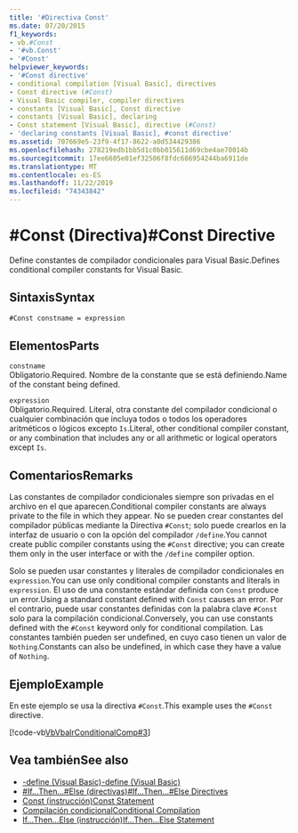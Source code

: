```yaml
---
title: '#Directiva Const'
ms.date: 07/20/2015
f1_keywords:
- vb.#Const
- '#vb.Const'
- '#Const'
helpviewer_keywords:
- '#Const directive'
- conditional compilation [Visual Basic], directives
- Const directive (#Const)
- Visual Basic compiler, compiler directives
- constants [Visual Basic], Const directive
- constants [Visual Basic], declaring
- Const statement [Visual Basic], directive (#Const)
- 'declaring constants [Visual Basic], #const directive'
ms.assetid: 707669e5-23f9-4f17-8622-a0d534429386
ms.openlocfilehash: 278219edb1bb5d1c0bb015611d69cbe4ae70014b
ms.sourcegitcommit: 17ee6605e01ef32506f8fdc686954244ba6911de
ms.translationtype: MT
ms.contentlocale: es-ES
ms.lasthandoff: 11/22/2019
ms.locfileid: "74343842"
---
```

# <a name="const-directive"></a><span data-ttu-id="2cbab-102">#Const (Directiva)</span><span class="sxs-lookup"><span data-stu-id="2cbab-102">#Const Directive</span></span>

<span data-ttu-id="2cbab-103">Define constantes de compilador condicionales para Visual Basic.</span><span class="sxs-lookup"><span data-stu-id="2cbab-103">Defines conditional compiler constants for Visual Basic.</span></span>  
  
## <a name="syntax"></a><span data-ttu-id="2cbab-104">Sintaxis</span><span class="sxs-lookup"><span data-stu-id="2cbab-104">Syntax</span></span>  
  
```vb  
#Const constname = expression  
```  
  
## <a name="parts"></a><span data-ttu-id="2cbab-105">Elementos</span><span class="sxs-lookup"><span data-stu-id="2cbab-105">Parts</span></span>  

 `constname`  
 <span data-ttu-id="2cbab-106">Obligatorio.</span><span class="sxs-lookup"><span data-stu-id="2cbab-106">Required.</span></span> <span data-ttu-id="2cbab-107">Nombre de la constante que se está definiendo.</span><span class="sxs-lookup"><span data-stu-id="2cbab-107">Name of the constant being defined.</span></span>  
  
 `expression`  
 <span data-ttu-id="2cbab-108">Obligatorio.</span><span class="sxs-lookup"><span data-stu-id="2cbab-108">Required.</span></span> <span data-ttu-id="2cbab-109">Literal, otra constante del compilador condicional o cualquier combinación que incluya todos o todos los operadores aritméticos o lógicos excepto `Is`.</span><span class="sxs-lookup"><span data-stu-id="2cbab-109">Literal, other conditional compiler constant, or any combination that includes any or all arithmetic or logical operators except `Is`.</span></span>  
  
## <a name="remarks"></a><span data-ttu-id="2cbab-110">Comentarios</span><span class="sxs-lookup"><span data-stu-id="2cbab-110">Remarks</span></span>  

 <span data-ttu-id="2cbab-111">Las constantes de compilador condicionales siempre son privadas en el archivo en el que aparecen.</span><span class="sxs-lookup"><span data-stu-id="2cbab-111">Conditional compiler constants are always private to the file in which they appear.</span></span> <span data-ttu-id="2cbab-112">No se pueden crear constantes del compilador públicas mediante la Directiva `#Const`; solo puede crearlos en la interfaz de usuario o con la opción del compilador `/define`.</span><span class="sxs-lookup"><span data-stu-id="2cbab-112">You cannot create public compiler constants using the `#Const` directive; you can create them only in the user interface or with the `/define` compiler option.</span></span>  
  
 <span data-ttu-id="2cbab-113">Solo se pueden usar constantes y literales de compilador condicionales en `expression`.</span><span class="sxs-lookup"><span data-stu-id="2cbab-113">You can use only conditional compiler constants and literals in `expression`.</span></span> <span data-ttu-id="2cbab-114">El uso de una constante estándar definida con `Const` produce un error.</span><span class="sxs-lookup"><span data-stu-id="2cbab-114">Using a standard constant defined with `Const` causes an error.</span></span> <span data-ttu-id="2cbab-115">Por el contrario, puede usar constantes definidas con la palabra clave `#Const` solo para la compilación condicional.</span><span class="sxs-lookup"><span data-stu-id="2cbab-115">Conversely, you can use constants defined with the `#Const` keyword only for conditional compilation.</span></span> <span data-ttu-id="2cbab-116">Las constantes también pueden ser undefined, en cuyo caso tienen un valor de `Nothing`.</span><span class="sxs-lookup"><span data-stu-id="2cbab-116">Constants can also be undefined, in which case they have a value of `Nothing`.</span></span>  
  
## <a name="example"></a><span data-ttu-id="2cbab-117">Ejemplo</span><span class="sxs-lookup"><span data-stu-id="2cbab-117">Example</span></span>  

 <span data-ttu-id="2cbab-118">En este ejemplo se usa la directiva `#Const`.</span><span class="sxs-lookup"><span data-stu-id="2cbab-118">This example uses the `#Const` directive.</span></span>  
  
 [!code-vb[VbVbalrConditionalComp#3](~/samples/snippets/visualbasic/VS_Snippets_VBCSharp/VbVbalrConditionalComp/VB/Class1.vb#3)]  
  
## <a name="see-also"></a><span data-ttu-id="2cbab-119">Vea también</span><span class="sxs-lookup"><span data-stu-id="2cbab-119">See also</span></span>

- [<span data-ttu-id="2cbab-120">-define (Visual Basic)</span><span class="sxs-lookup"><span data-stu-id="2cbab-120">-define (Visual Basic)</span></span>](../../../visual-basic/reference/command-line-compiler/define.md)
- [<span data-ttu-id="2cbab-121">#If...Then...#Else (directivas)</span><span class="sxs-lookup"><span data-stu-id="2cbab-121">#If...Then...#Else Directives</span></span>](../../../visual-basic/language-reference/directives/if-then-else-directives.md)
- [<span data-ttu-id="2cbab-122">Const (instrucción)</span><span class="sxs-lookup"><span data-stu-id="2cbab-122">Const Statement</span></span>](../../../visual-basic/language-reference/statements/const-statement.md)
- [<span data-ttu-id="2cbab-123">Compilación condicional</span><span class="sxs-lookup"><span data-stu-id="2cbab-123">Conditional Compilation</span></span>](../../../visual-basic/programming-guide/program-structure/conditional-compilation.md)
- [<span data-ttu-id="2cbab-124">If...Then...Else (instrucción)</span><span class="sxs-lookup"><span data-stu-id="2cbab-124">If...Then...Else Statement</span></span>](../../../visual-basic/language-reference/statements/if-then-else-statement.md)
